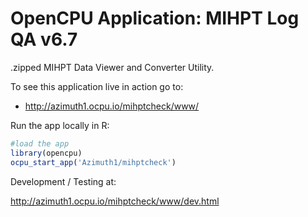 # OpenCPU Application: MIHPT Log QA v6.7
.zipped MIHPT Data Viewer and Converter Utility.

To see this application live in action go to:

- http://azimuth1.ocpu.io/mihptcheck/www/

Run the app locally in R:
  ```r
#load the app
library(opencpu)
ocpu_start_app('Azimuth1/mihptcheck')
```

Development / Testing at:

http://azimuth1.ocpu.io/mihptcheck/www/dev.html